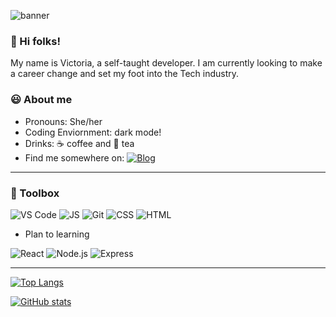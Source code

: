 ![banner](https://user-images.githubusercontent.com/35031228/134054674-a32b6eb0-0631-4f2f-b298-d5369e6eb10f.png)

### 👋 Hi folks!

My name is Victoria, a self-taught developer. I am currently looking to make a career change and set my foot into the Tech industry.

### 😃 About me

- Pronouns: She/her
- Coding Enviornment: dark mode!
- Drinks: ☕ coffee and 🍵 tea
- Find me somewhere on: <a href="https://twitter.com/theviccheng15" target="_blank"><img alt="Blog" src="https://img.shields.io/badge/-Twitter-1DA1F2?&style=flat&logo=twitter&logoColor=white" /></a>

---

### 💼 Toolbox

![VS Code](https://img.shields.io/badge/-VSCode-007ACC?&style=for-the-badge&logo=visual-studio-code&logoColor=white) ![JS](https://img.shields.io/badge/-javascript-F7DF1E?&style=for-the-badge&logo=javascript&logoColor=black) ![Git](https://img.shields.io/badge/-Git-F05032?&style=for-the-badge&logo=git&logoColor=white) ![CSS](https://img.shields.io/badge/-css3-1572B6?&style=for-the-badge&logo=css3&logoColor=white) ![HTML](https://img.shields.io/badge/-html5-E34F26?&style=for-the-badge&logo=html5&logoColor=white)

- Plan to learning

![React](https://img.shields.io/badge/-ReactJS-grey?&style=for-the-badge&logo=react&logoColor=61DAFB) ![Node.js](https://img.shields.io/badge/-Node.js-black?&style=for-the-badge&logo=node.js&logoColor=339933) ![Express](https://img.shields.io/badge/-Express-grey?&style=for-the-badge&logo=express&logoColor=white)

---

[![Top Langs](https://github-readme-stats.vercel.app/api/top-langs/?username=victoriacheng15&hide=Shell,Ruby&layout=compact&theme=prussian)](https://github.com/anuraghazra/github-readme-stats)

[![GitHub stats](https://github-readme-stats.vercel.app/api?username=victoriacheng15&show_icons=true&theme=prussian)](https://github.com/anuraghazra/github-readme-stats)

